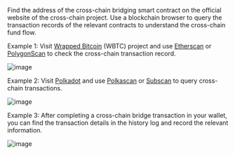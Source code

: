 Find the address of the cross-chain bridging smart contract on the official website of the cross-chain project. Use a blockchain browser to query the transaction records of the relevant contracts to understand the cross-chain fund flow.

Example 1: Visit [Wrapped Bitcoin](https://wbtc.network/) (WBTC) project and use [Etherscan](https://etherscan.io/) or [PolygonScan](https://polygonscan.com/) to check the cross-chain transaction record.

![image](https://docs.codatta.io/~gitbook/image?url=https%3A%2F%2F1881594289-files.gitbook.io%2F%7E%2Ffiles%2Fv0%2Fb%2Fgitbook-x-prod.appspot.com%2Fo%2Fspaces%252F1R7hte14lgxgSWN8B4ik%252Fuploads%252Ft9x6gA8a8wwlt03hu51a%252Fimage.png%3Falt%3Dmedia%26token%3D262e0817-5995-4396-ab8d-c9bb54344b06&width=768&dpr=4&quality=100&sign=4eb19936&sv=1)

Example 2: Visit [Polkadot](https://polkadot.network/) and use [Polkascan](https://explorer.polkascan.io/) or [Subscan](https://polkadot.subscan.io/) to query cross-chain transactions.

![image](https://docs.codatta.io/~gitbook/image?url=https%3A%2F%2F1881594289-files.gitbook.io%2F%7E%2Ffiles%2Fv0%2Fb%2Fgitbook-x-prod.appspot.com%2Fo%2Fspaces%252F1R7hte14lgxgSWN8B4ik%252Fuploads%252FZwbDh8pmZHkqDI3zZVLQ%252Fimage.png%3Falt%3Dmedia%26token%3Dafda366c-3f15-43a3-9a4e-65d28523bf5d&width=768&dpr=4&quality=100&sign=16053241&sv=1)

Example 3: After completing a cross-chain bridge transaction in your wallet, you can find the transaction details in the history log and record the relevant information.

![image](https://docs.codatta.io/~gitbook/image?url=https%3A%2F%2F1881594289-files.gitbook.io%2F%7E%2Ffiles%2Fv0%2Fb%2Fgitbook-x-prod.appspot.com%2Fo%2Fspaces%252F1R7hte14lgxgSWN8B4ik%252Fuploads%252FE8EOjaCswMQI5PoyiVmI%252Fimg_v3_02cl_9139a199-3b1b-484f-9cc2-5dd60fd0ed0h.jpg%3Falt%3Dmedia%26token%3Dc0478654-6e52-41da-88b2-0a8b99499b70&width=768&dpr=4&quality=100&sign=3e16e746&sv=1)